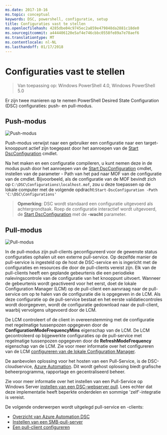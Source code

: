 ```yaml
---
ms.date: 2017-10-16
ms.topic: conceptual
keywords: DSC, powershell, configuratie, setup
title: Configuraties vast te stellen
ms.openlocfilehash: 4285dbe04c9745ec2a859e479848da2881c18de0
ms.sourcegitcommit: a444406120e5af4e746cbbc0558fe89a7e78aef6
ms.translationtype: MT
ms.contentlocale: nl-NL
ms.lasthandoff: 01/17/2018
---
```

# <a name="enacting-configurations"></a>Configuraties vast te stellen

>Van toepassing op: Windows PowerShell 4.0, Windows PowerShell 5.0

Er zijn twee manieren op te nemen PowerShell Desired State Configuration (DSC) configuraties: push- en pull-modus.

## <a name="push-mode"></a>Push-modus

![Push-modus](images/pushModel.png "hoe push-modus werkt")

Push-modus verwijst naar een gebruiker een configuratie naar een target-knooppunt actief zijn toegepast door het aanroepen van de [Start DscConfiguration](https://technet.microsoft.com/en-us/library/dn521623.aspx) cmdlet.

Na het maken en een configuratie compileren, u kunt nemen deze in de modus push door het aanroepen van de [Start DscConfiguration](https://technet.microsoft.com/en-us/library/dn521623.aspx) cmdlet, instellen van de parameter - Path van het pad naar MOF van de configuratie van de cmdlet.
Bijvoorbeeld, als de configuratie van de MOF bevindt zich op `C:\DSC\Configurations\localhost.mof`, zou u deze toepassen op de lokale computer met de volgende opdracht:`Start-DscConfiguration -Path 'C:\DSC\Configurations'`

> __Opmerking__: DSC wordt standaard een configuratie uitgevoerd als achtergrondtaak. Roep de configuratie interactief wordt uitgevoerd, de [Start DscConfiguration](https://technet.microsoft.com/library/dn521623.aspx) met de __-wacht__ parameter.

## <a name="pull-mode"></a>Pull-modus

![Pull-modus](images/pullModel.png "hoe pull-modus werkt")

In de pull-modus zijn pull-clients geconfigureerd voor de gewenste status configuraties ophalen uit een externe pull-service.
Op dezelfde manier de pull-service is ingesteld op de host de DSC-service en is ingericht met de configuraties en resources die door de pull-clients vereist zijn.
Elk van de pull-clients heeft een geplande gebeurtenis die een periodieke nalevingscontrole van de configuratie van het knooppunt uitvoert.
Wanneer de gebeurtenis wordt geactiveerd voor het eerst, doet de lokale Configuration Manager (LCM) op de pull-client een aanvraag naar de pull-service om op te halen van de configuratie die is opgegeven in de LCM.
Als deze configuratie op de pull-service bestaat en het eerste validatiecontroles wordt doorgegeven, wordt de configuratie gedownload naar de pull-client, waarbij vervolgens uitgevoerd door de LCM.

De LCM controleert of de client in overeenstemming met de configuratie met regelmatige tussenpozen opgegeven door de **ConfigurationModeFrequencyMins** eigenschap van de LCM.
De LCM gecontroleerd op bijgewerkte configuraties op de pull-service met regelmatige tussenpozen opgegeven door de **RefreshModeFrequency** eigenschap van de LCM.
Zie voor meer informatie over het configureren van de LCM [configureren van de lokale Configuration Manager](metaConfig.md).

De aanbevolen oplossing voor het hosten van een Pull-Service, is de DSC-cloudservice, [Azure Automation](https://azure.microsoft.com/en-us/services/automation/).
Dit wordt gehost oplossing biedt grafische beheerprogramma, rapportage en gecentraliseerd beheer.

Zie voor meer informatie over het instellen van een Pull-Service op Windows Server [instellen van een DSC-webserver pull](pullServer.md).
Lees echter dat deze implementatie heeft beperkte onderdelen en sommige 'zelf'-integratie is vereist.

De volgende onderwerpen wordt uitgelegd pull-service en -clients:

- [Overzicht van Azure Automation DSC](https://docs.microsoft.com/en-us/azure/automation/automation-dsc-overview)
- [Instellen van een SMB-pull-server](pullServerSMB.md)
- [Een pull-client configureren](pullClientConfigID.md)
